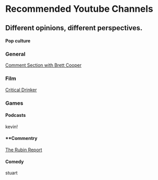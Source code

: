 # Recommended Youtube Channels

## Different opinions, different perspectives.

<!-- tabs:start -->

#### **Pop culture**

### General
[Comment Section with Brett Cooper](https://www.youtube.com/channel/UC7bYyWCCCLHDU0ZuNzGNTtg/featured)
### Film
[Critical Drinker](https://www.youtube.com/channel/UCSJPFQdZwrOutnmSFYtbstA)
### Games

#### **Podcasts**

kevin!

#### **Commentry

[The Rubin Report](https://www.youtube.com/c/RubinReport/videos)

#### **Comedy**

stuart

<!-- tabs:end -->

